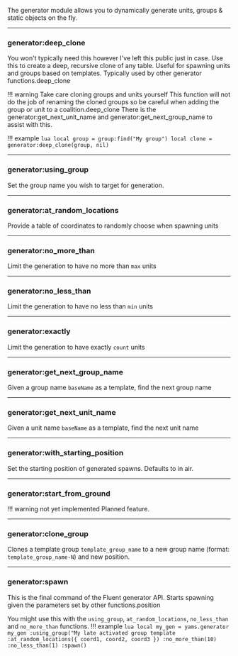 The generator module allows you to dynamically generate units, groups & static objects on the fly.

***

### generator:deep_clone


You won't typically need this however I've left this public just in case. Use this to create a deep, recursive clone of any table.
Useful for spawning units and groups based on templates. Typically used by other generator functions.deep_clone

!!! warning Take care cloning groups and units yourself
    This function will not do the job of renaming the cloned groups so be careful when adding the group or unit to a coalition.deep_clone
    There is the generator:get_next_unit_name and generator:get_next_group_name to assist with this.

!!! example
    ```lua
    local group = group:find("My group")
    local clone = generator:deep_clone(group, nil)
    ```

***

### generator:using_group

Set the group name you wish to target for generation.

***

### generator:at_random_locations

Provide a table of coordinates to randomly choose when spawning units

***

### generator:no_more_than

Limit the generation to have no more than `max` units

***

### generator:no_less_than

Limit the generation to have no less than `min` units

***

### generator:exactly

Limit the generation to have exactly `count` units

***

### generator:get_next_group_name

Given a group name `baseName` as a template, find the next group name

***

### generator:get_next_unit_name

Given a unit name `baseName` as a template, find the next unit name

***

### generator:with_starting_position

Set the starting position of generated spawns. Defaults to in air.

***

### generator:start_from_ground


!!! warning not yet implemented
    Planned feature.

***

### generator:clone_group

Clones a template group `template_group_name` to a new group name (format: `template_group_name-N`) and new position.



***

### generator:spawn

This is the final command of the Fluent generator API. Starts spawning given the parameters set by other functions.position

You might use this with the `using_group`, `at_random_locations`, `no_less_than` and `no_more_than` functions.
!!! example
    ```lua
    local my_gen = yams.generator
    my_gen
        :using_group("My late activated group template
        :at_random_locations({ coord1, coord2, coord3 })
        :no_more_than(10)
        :no_less_than(1)
        :spawn()
    ```

